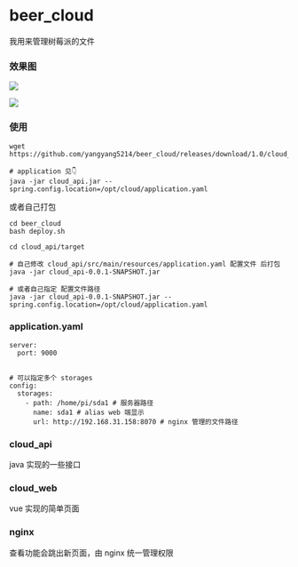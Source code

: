 # beer_cloud

我用来管理树莓派的文件


### 效果图

![](https://beef-1256523277.cos.ap-chengdu.myqcloud.com/uPic/hsnocd.png)

![](https://beef-1256523277.cos.ap-chengdu.myqcloud.com/uPic/iFnKfN.png)


### 使用

```
wget https://github.com/yangyang5214/beer_cloud/releases/download/1.0/cloud_api.jar

# application 见👇
java -jar cloud_api.jar --spring.config.location=/opt/cloud/application.yaml

```

或者自己打包


```
cd beer_cloud
bash deploy.sh

cd cloud_api/target 

# 自己修改 cloud_api/src/main/resources/application.yaml 配置文件 后打包
java -jar cloud_api-0.0.1-SNAPSHOT.jar 

# 或者自己指定 配置文件路径
java -jar cloud_api-0.0.1-SNAPSHOT.jar --spring.config.location=/opt/cloud/application.yaml
```

### application.yaml 

```
server:
  port: 9000


# 可以指定多个 storages
config:
  storages:
    - path: /home/pi/sda1 # 服务器路径
      name: sda1 # alias web 端显示
      url: http://192.168.31.158:8070 # nginx 管理的文件路径
```

### cloud_api

java 实现的一些接口

### cloud_web

vue 实现的简单页面

### nginx

查看功能会跳出新页面，由 nginx 统一管理权限

